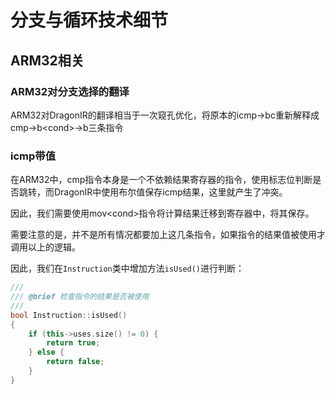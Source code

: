 # 分支与循环技术细节

## ARM32相关

### ARM32对分支选择的翻译
ARM32对DragonIR的翻译相当于一次窥孔优化，将原本的icmp->bc重新解释成cmp->b\<cond\>->b三条指令

### icmp带值
在ARM32中，cmp指令本身是一个不依赖结果寄存器的指令，使用标志位判断是否跳转，而DragonIR中使用布尔值保存icmp结果，这里就产生了冲突。

因此，我们需要使用mov\<cond\>指令将计算结果迁移到寄存器中，将其保存。

需要注意的是，并不是所有情况都要加上这几条指令，如果指令的结果值被使用才调用以上的逻辑。

因此，我们在`Instruction`类中增加方法`isUsed()`进行判断：

```cpp
///
/// @brief 检查指令的结果是否被使用
///
bool Instruction::isUsed()
{
    if (this->uses.size() != 0) {
        return true;
    } else {
        return false;
	}
}
```